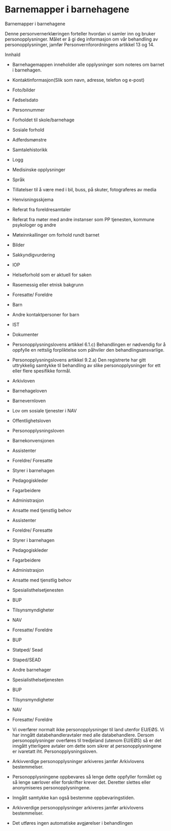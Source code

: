 # Barnemapper i barnehagene

Barnemapper i barnehagene

  

Denne personvernerklæringen forteller hvordan vi samler inn og bruker personopplysninger. Målet er å gi deg informasjon om vår behandling av personopplysninger, jamfør Personvernforordningens artikkel 13 og 14.

  

Innhald

*   Barnehagemappen inneholder alle opplysninger som noteres om barnet i barnehagen.  
    
*   Kontaktinformasjon(Slik som navn, adresse, telefon og e-post)  
    
*   Foto/bilder  
    
*   Fødselsdato  
    
*   Personnummer  
    
*   Forholdet til skole/barnehage  
    
*   Sosiale forhold  
    
*   Adferdsmønstre  
    
*   Samtalehistorikk  
    
*   Logg  
    
*   Medisinske opplysninger  
    
*   Språk  
    
*   Tillatelser til å være med i bil, buss, på skuter, fotograferes av media  
    
*   Henvisningsskjema  
    
*   Referat fra foreldresamtaler  
    
*   Referat fra møter med andre instanser som PP tjenesten, kommune psykologer og andre  
    
*   Møteinnkallinger om forhold rundt barnet  
    
*   Bilder  
    
*   Sakkyndigvurdering  
    
*   IOP  
    
*   Helseforhold som er aktuell for saken  
    
*   Rasemessig eller etnisk bakgrunn  
    
*   Foresatte/ Foreldre  
    
*   Barn  
    
*   Andre kontaktpersoner for barn  
    
*   IST  
    
*   Dokumenter  
    
*   Personopplysningslovens artikkel 6.1.c) Behandlingen er nødvendig for å oppfylle en rettslig forpliktelse som påhviler den behandlingsansvarlige.  
    
*   Personopplysningslovens artikkel 9.2.a) Den registrerte har gitt uttrykkelig samtykke til behandling av slike personopplysninger for ett eller flere spesifikke formål.  
    
*   Arkivloven  
    
*   Barnehageloven  
    
*   Barnevernloven  
    
*   Lov om sosiale tjenester i NAV  
    
*   Offentlighetsloven  
    
*   Personopplysningsloven  
    
*   Barnekonvensjonen  
    
*   Assistenter  
    
*   Foreldre/ Foresatte  
    
*   Styrer i barnehagen  
    
*   Pedagogiskleder  
    
*   Fagarbeidere  
    
*   Administrasjon  
    
*   Ansatte med tjenstlig behov  
    
*   Assistenter  
    
*   Foreldre/ Foresatte  
    
*   Styrer i barnehagen  
    
*   Pedagogiskleder  
    
*   Fagarbeidere  
    
*   Administrasjon  
    
*   Ansatte med tjenstlig behov  
    
*   Spesialisthelsetjenesten  
    
*   BUP  
    
*   Tilsynsmyndigheter  
    
*   NAV  
    
*   Foresatte/ Foreldre  
    
*   BUP  
    
*   Statped/ Sead  
    
*   Staped/SEAD  
    
*   Andre barnehager  
    
*   Spesialisthelsetjenesten  
    
*   BUP  
    
*   Tilsynsmyndigheter  
    
*   NAV  
    
*   Foresatte/ Foreldre  
    
*   Vi overfører normalt ikke personopplysninger til land utenfor EU/EØS. Vi har inngått databehandleravtaler med alle databehandlere. Dersom personopplysninger overføres til tredjeland (utenom EU/EØS) så er det inngått ytterligere avtaler om dette som sikrer at personopplysningene er ivaretatt iht. Personopplysningsloven.  
    
*   Arkivverdige personopplysninger arkiveres jamfør Arkivlovens bestemmelser.  
    
*   Personopplysningene oppbevares så lenge dette oppfyller formålet og så lenge særlover eller forskrifter krever det. Deretter slettes eller anonymiseres personopplysningene.  
    
*   Inngått samtykke kan også bestemme oppbevaringstiden.  
    
*   Arkivverdige personopplysninger arkiveres jamfør arkivlovens bestemmelser.  
    
*   Det utføres ingen automatiske avgjørelser i behandlingen
